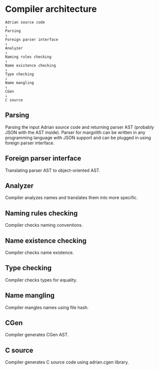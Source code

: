 # Compiler architecture

```
Adrian source code
↓
Parsing
↓
Foreign parser interface
↓
Analyzer
↓
Naming rules checking
↓
Name existence checking
↓
Type checking
↓
Name mangling
↓
CGen
↓
C source
```


## Parsing

Parsing the input Adrian source code and returning parser AST
(probably JSON with the AST inside). Parser for margolith can be written in
any programming language with JSON support and can be plugged in using
foreign parser interface.


## Foreign parser interface

Translating parser AST to object-oriented AST.


## Analyzer

Compiler analyzes names and translates them into more specific.


## Naming rules checking

Compiler checks naming conventions.


## Name existence checking

Compiler checks name existence.


## Type checking

Compiler checks types for equality.


## Name mangling

Compiler mangles names using file hash.

## CGen

Compiler generates CGen AST.

## C source

Compiler generates C source code using adrian.cgen library.
